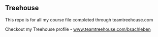 ## Treehouse

This repo is for all my course file completed through teamtreehouse.com

Checkout my Treehouse profile - www.teamtreehouse.com/bsachleben
